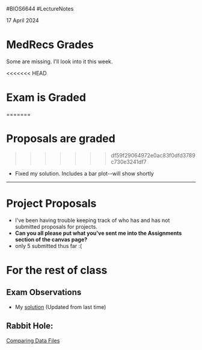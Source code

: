 #BIOS6644
#LectureNotes

17 April  2024

# MedRecs Grades
Some are missing.  I'll look into it this week.


<<<<<<< HEAD
# Exam is Graded
=======
# Proposals are graded
>>>>>>> df59f29064972e0ac83f0dfd3789c730e3241df7
- Fixed my solution.  Includes a bar plot--will show shortly
---
# Project Proposals
- I've been having trouble keeping track of who has and has not submitted proposals for projects.   
- **Can you all please put what you've sent me into the Assignments section of the canvas page?**   
- only 5 submitted thus far :( 


# For the rest of class

## Exam Observations
  
- My [solution](https://github.com/BIOS6644/BIOS6644_Spring_2024/blob/main/Exam/JamesKing_BIOS6644_Exam_2024.ipynb) (Updated from last time)

## Rabbit Hole: 

[Comparing Data Files](https://github.com/BIOS6644/BIOS6644_Spring_2024/blob/main/Modules/CmpDataSets/JamesKing_BIOS6644_Comparing_Data_Sets.ipynb)


